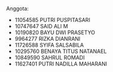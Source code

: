 Anggota:

- 11054585 PUTRI PUSPITASARI
- ⁠10747647 SAID ALI M
- ⁠10190820 BAYU DWI PRASETYO
- 9964277 RIZKA DIANRANI
- 11726588 SYIFA SALSABILA
- 10295760 BENAYA TITUS NATANAEL
- 10849590 SAHRUL ROMADI
- 11627401 PUTRI NADILLA MAHARANI
